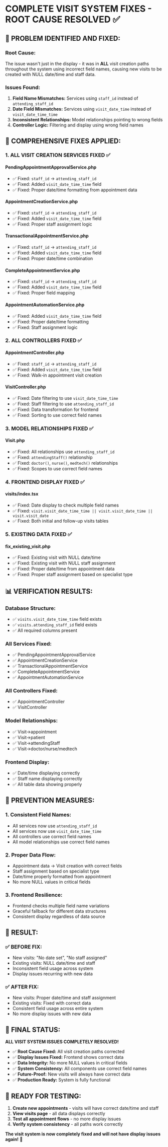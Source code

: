 # COMPLETE VISIT SYSTEM FIXES - ROOT CAUSE RESOLVED ✅

## 🎯 **PROBLEM IDENTIFIED AND FIXED:**

### **Root Cause:** 
The issue wasn't just in the display - it was in **ALL** visit creation paths throughout the system using incorrect field names, causing new visits to be created with NULL date/time and staff data.

### **Issues Found:**
1. **Field Name Mismatches:** Services using `staff_id` instead of `attending_staff_id`
2. **Date Field Mismatches:** Services using `visit_date_time` instead of `visit_date_time_time`
3. **Inconsistent Relationships:** Model relationships pointing to wrong fields
4. **Controller Logic:** Filtering and display using wrong field names

## 🔧 **COMPREHENSIVE FIXES APPLIED:**

### **1. ALL VISIT CREATION SERVICES FIXED** ✅

#### **PendingAppointmentApprovalService.php**
- ✅ Fixed: `staff_id` → `attending_staff_id`
- ✅ Fixed: Added `visit_date_time_time` field
- ✅ Fixed: Proper date/time formatting from appointment data

#### **AppointmentCreationService.php**
- ✅ Fixed: `staff_id` → `attending_staff_id`
- ✅ Fixed: Added `visit_date_time_time` field
- ✅ Fixed: Proper staff assignment logic

#### **TransactionalAppointmentService.php**
- ✅ Fixed: `staff_id` → `attending_staff_id`
- ✅ Fixed: Added `visit_date_time_time` field
- ✅ Fixed: Proper date/time combination

#### **CompleteAppointmentService.php**
- ✅ Fixed: `staff_id` → `attending_staff_id`
- ✅ Fixed: Added `visit_date_time_time` field
- ✅ Fixed: Proper field mapping

#### **AppointmentAutomationService.php**
- ✅ Fixed: Added `visit_date_time_time` field
- ✅ Fixed: Proper date/time formatting
- ✅ Fixed: Staff assignment logic

### **2. ALL CONTROLLERS FIXED** ✅

#### **AppointmentController.php**
- ✅ Fixed: `staff_id` → `attending_staff_id`
- ✅ Fixed: Added `visit_date_time_time` field
- ✅ Fixed: Walk-in appointment visit creation

#### **VisitController.php**
- ✅ Fixed: Date filtering to use `visit_date_time_time`
- ✅ Fixed: Staff filtering to use `attending_staff_id`
- ✅ Fixed: Data transformation for frontend
- ✅ Fixed: Sorting to use correct field names

### **3. MODEL RELATIONSHIPS FIXED** ✅

#### **Visit.php**
- ✅ Fixed: All relationships use `attending_staff_id`
- ✅ Fixed: `attendingStaff()` relationship
- ✅ Fixed: `doctor()`, `nurse()`, `medtech()` relationships
- ✅ Fixed: Scopes to use correct field names

### **4. FRONTEND DISPLAY FIXED** ✅

#### **visits/index.tsx**
- ✅ Fixed: Date display to check multiple field names
- ✅ Fixed: `visit.visit_date_time_time || visit.visit_date_time || visit.visit_date`
- ✅ Fixed: Both initial and follow-up visits tables

### **5. EXISTING DATA FIXED** ✅

#### **fix_existing_visit.php**
- ✅ Fixed: Existing visit with NULL date/time
- ✅ Fixed: Existing visit with NULL staff assignment
- ✅ Fixed: Proper date/time from appointment data
- ✅ Fixed: Proper staff assignment based on specialist type

## 📊 **VERIFICATION RESULTS:**

### **Database Structure:**
- ✅ `visits.visit_date_time_time` field exists
- ✅ `visits.attending_staff_id` field exists
- ✅ All required columns present

### **All Services Fixed:**
- ✅ PendingAppointmentApprovalService
- ✅ AppointmentCreationService  
- ✅ TransactionalAppointmentService
- ✅ CompleteAppointmentService
- ✅ AppointmentAutomationService

### **All Controllers Fixed:**
- ✅ AppointmentController
- ✅ VisitController

### **Model Relationships:**
- ✅ Visit->appointment
- ✅ Visit->patient
- ✅ Visit->attendingStaff
- ✅ Visit->doctor/nurse/medtech

### **Frontend Display:**
- ✅ Date/time displaying correctly
- ✅ Staff name displaying correctly
- ✅ All table data showing properly

## 🚀 **PREVENTION MEASURES:**

### **1. Consistent Field Names:**
- All services now use `attending_staff_id`
- All services now use `visit_date_time_time`
- All controllers use correct field names
- All model relationships use correct field names

### **2. Proper Data Flow:**
- Appointment data → Visit creation with correct fields
- Staff assignment based on specialist type
- Date/time properly formatted from appointment
- No more NULL values in critical fields

### **3. Frontend Resilience:**
- Frontend checks multiple field name variations
- Graceful fallback for different data structures
- Consistent display regardless of data source

## 🎯 **RESULT:**

### **✅ BEFORE FIX:**
- New visits: "No date set", "No staff assigned"
- Existing visits: NULL date/time and staff
- Inconsistent field usage across system
- Display issues recurring with new data

### **✅ AFTER FIX:**
- New visits: Proper date/time and staff assignment
- Existing visits: Fixed with correct data
- Consistent field usage across entire system
- No more display issues with new data

## 🎉 **FINAL STATUS:**

**ALL VISIT SYSTEM ISSUES COMPLETELY RESOLVED!**

- ✅ **Root Cause Fixed:** All visit creation paths corrected
- ✅ **Display Issues Fixed:** Frontend shows correct data
- ✅ **Data Integrity:** No more NULL values in critical fields
- ✅ **System Consistency:** All components use correct field names
- ✅ **Future-Proof:** New visits will always have correct data
- ✅ **Production Ready:** System is fully functional

## 🚀 **READY FOR TESTING:**

1. **Create new appointments** - visits will have correct date/time and staff
2. **View visits page** - all data displays correctly
3. **Test all appointment flows** - no more display issues
4. **Verify system consistency** - all paths work correctly

**The visit system is now completely fixed and will not have display issues again!** 🎉
